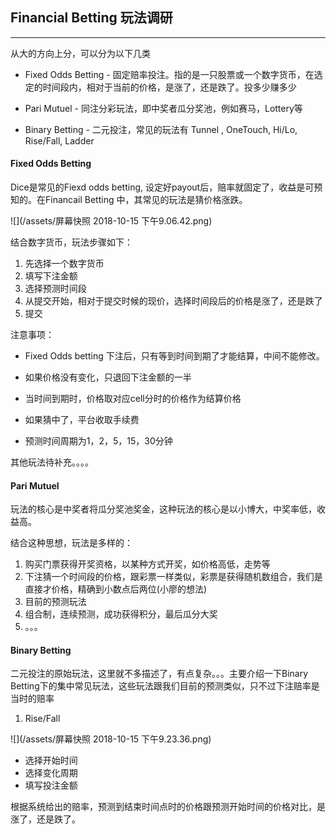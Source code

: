 ## Financial Betting 玩法调研
-----------

从大的方向上分，可以分为以下几类

* Fixed Odds Betting - 固定赔率投注。指的是一只股票或一个数字货币，在选定的时间段内，相对于当前的价格，是涨了，还是跌了。投多少赚多少

 
  
* Pari Mutuel - 同注分彩玩法，即中奖者瓜分奖池，例如赛马，Lottery等

 
  
* Binary Betting - 二元投注，常见的玩法有 Tunnel , OneTouch, Hi/Lo, Rise/Fall,  Ladder

    
    
#### Fixed Odds Betting

Dice是常见的Fiexd odds betting, 设定好payout后，赔率就固定了，收益是可预知的。在Financail Betting 中，其常见的玩法是猜价格涨跌。


![](/assets/屏幕快照 2018-10-15 下午9.06.42.png)

结合数字货币，玩法步骤如下：

1. 先选择一个数字货币
2. 填写下注金额
3. 选择预测时间段
4. 从提交开始，相对于提交时候的现价，选择时间段后的价格是涨了，还是跌了
5. 提交


注意事项：

* Fixed Odds betting 下注后，只有等到时间到期了才能结算，中间不能修改。
 
* 如果价格没有变化，只退回下注金额的一半
 
* 当时间到期时，价格取对应cell分时的价格作为结算价格
 
* 如果猜中了，平台收取手续费
 
* 预测时间周期为1，2，5，15，30分钟



其他玩法待补充。。。。


#### Pari Mutuel

玩法的核心是中奖者将瓜分奖池奖金，这种玩法的核心是以小博大，中奖率低，收益高。

结合这种思想，玩法是多样的：

1. 购买门票获得开奖资格，以某种方式开奖，如价格高低，走势等
2. 下注猜一个时间段的价格，跟彩票一样类似，彩票是获得随机数组合，我们是直接才价格，精确到小数点后两位(小廖的想法)
3. 目前的预测玩法
4. 组合制，连续预测，成功获得积分，最后瓜分大奖
5. 。。。



####  Binary Betting

二元投注的原始玩法，这里就不多描述了，有点复杂。。。主要介绍一下Binary Betting下的集中常见玩法，这些玩法跟我们目前的预测类似，只不过下注赔率是当时的赔率

1. Rise/Fall

![](/assets/屏幕快照 2018-10-15 下午9.23.36.png)

* 选择开始时间
* 选择变化周期
* 填写投注金额

根据系统给出的赔率，预测到结束时间点时的价格跟预测开始时间的价格对比，是涨了，还是跌了。

